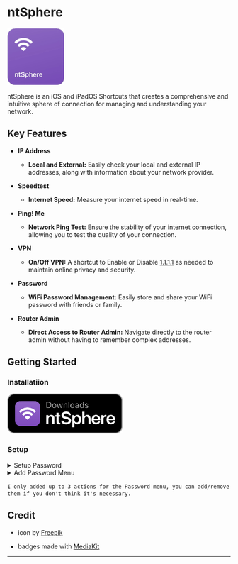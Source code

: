 # ntSphere

![app icon](https://github.com/hamzdot/ntSphere/blob/iOS-and-iPadOS/.github/ntSphere.png)

ntSphere is an iOS and iPadOS Shortcuts that creates a comprehensive and intuitive sphere of connection for managing and understanding your network.

## Key Features

- **IP Address**
   - **Local and External:** Easily check your local and external IP addresses, along with information about your network provider.

- **Speedtest**
   - **Internet Speed:** Measure your internet speed in real-time.

- **Ping! Me**
   - **Network Ping Test:** Ensure the stability of your internet connection, allowing you to test the quality of your connection.

- **VPN**
   - **On/Off VPN:** A shortcut to Enable or Disable [1.1.1.1](https://apps.apple.com/id/app/1-1-1-1-faster-internet/id1423538627) as needed to maintain online privacy and security.

- **Password**
   - **WiFi Password Management:** Easily store and share your WiFi password with friends or family.

- **Router Admin**
   - **Direct Access to Router Admin:** Navigate directly to the router admin without having to remember complex addresses.

## Getting Started

### Installatiion
   <a href="https://routinehub.co/shortcut/17471/" target="_blank">
  <img src="https://github.com/hamzdot/ntSphere/blob/iOS-and-iPadOS/.github/ntSphere-download.png" alt="Download from RoutineHub" height="90" />
</a>

### Setup
<details>
  <summary>Setup Password</summary>
  
[![Watch the Video](https://img.youtube.com/vi/LIoDrAZ2BaM/0.jpg)](https://www.youtube.com/watch?v=LIoDrAZ2BaM)

</details>

<details>
  <summary>Add Password Menu</summary>
  
[![Watch the Video](https://img.youtube.com/vi/6-54gojulws/0.jpg)](https://www.youtube.com/watch?v=6-54gojulws?feature=shared)

</details>

    I only added up to 3 actions for the Password menu, you can add/remove them if you don't think it's necessary.

## Credit

- icon by [Freepik](https://www.flaticon.com/authors/freepik)

- badges made with [MediaKit](https://routinehub.co/shortcut/1911/)

---
